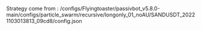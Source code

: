 Strategy come from : /configs/Flyingtoaster/passivbot_v5.8.0-main/configs/particle_swarm/recursive/longonly_01_noAU/SANDUSDT_20221103013813_09cd8/config.json
